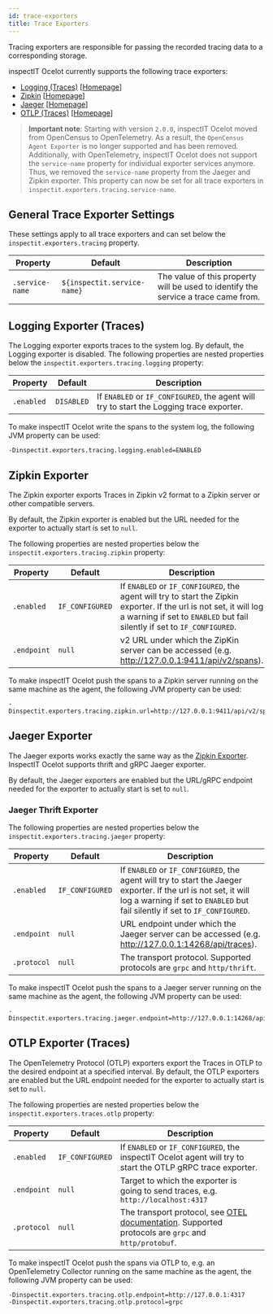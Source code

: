 ```yaml
---
id: trace-exporters
title: Trace Exporters
---
```


Tracing exporters are responsible for passing the recorded tracing data to a corresponding storage.

inspectIT Ocelot currently supports the following trace exporters:

* [Logging (Traces)](#logging-exporter-traces) [[Homepage](https://github.com/open-telemetry/opentelemetry-java/blob/main/exporters/logging/src/main/java/io/opentelemetry/exporter/logging/LoggingSpanExporter.java)]
* [Zipkin](#zipkin-exporter) [[Homepage](https://zipkin.io/)]
* [Jaeger](#jaeger-exporter) [[Homepage](https://www.jaegertracing.io/)]
* [OTLP (Traces)](#otlp-exporter-traces) [[Homepage](https://github.com/open-telemetry/opentelemetry-java/tree/main/exporters/otlp/trace)]

>**Important note**: Starting with version `2.0.0`, inspectIT Ocelot moved from OpenCensus to OpenTelemetry. As a result, the `OpenCensus Agent Exporter` is no longer supported and has been removed.  
> Additionally, with OpenTelemetry, inspectIT Ocelot does not support the `service-name` property for individual exporter services anymore. Thus, we removed the `service-name` property from the Jaeger and Zipkin exporter. This property can now be set for all trace exporters in `inspectit.exporters.tracing.service-name`.

## General Trace Exporter Settings

These settings apply to all trace exporters and can set below the `inspectit.exporters.tracing` property. 

| Property        | Default                     | Description                                                                        |
|-----------------|-----------------------------|------------------------------------------------------------------------------------|
| `.service-name` | `${inspectit.service-name}` | The value of this property will be used to identify the service a trace came from. |

## Logging Exporter (Traces)

The Logging exporter exports traces to the system log. By default, the Logging exporter is disabled.
The following properties are nested properties below the `inspectit.exporters.tracing.logging` property:

| Property   | Default    | Description                                                  |
| ---------- | ---------- | ------------------------------------------------------------ |
| `.enabled` | `DISABLED` | If `ENABLED` or `IF_CONFIGURED`, the agent will try to start the Logging trace exporter. |

To make inspectIT Ocelot write the spans to the system log, the following JVM property can be used:

`-Dinspectit.exporters.tracing.logging.enabled=ENABLED`

## Zipkin Exporter

The Zipkin exporter exports Traces in Zipkin v2 format to a Zipkin server or other compatible servers.

By default, the Zipkin exporter is enabled but the URL needed for the exporter to actually start is set to `null`.

The following properties are nested properties below the `inspectit.exporters.tracing.zipkin` property:

|Property |Default| Description|
|---|---|---|
|`.enabled`|`IF_CONFIGURED`|If `ENABLED` or `IF_CONFIGURED`, the agent will try to start the Zipkin exporter. If the url is not set, it will log a warning if set to `ENABLED` but fail silently if set to `IF_CONFIGURED`.|
|`.endpoint`|`null`|v2 URL under which the ZipKin server can be accessed (e.g. http://127.0.0.1:9411/api/v2/spans).|

To make inspectIT Ocelot push the spans to a Zipkin server running on the same machine as the agent, the following JVM property can be used:

```
-Dinspectit.exporters.tracing.zipkin.url=http://127.0.0.1:9411/api/v2/spans
```

## Jaeger Exporter

The Jaeger exports works exactly the same way as the [Zipkin Exporter](#zipkin-exporter). InspectIT Ocelot supports thrift and gRPC Jaeger exporter.

By default, the Jaeger exporters are enabled but the URL/gRPC endpoint needed for the exporter to actually start is set to `null`.

### Jaeger Thrift Exporter 

The following properties are nested properties below the `inspectit.exporters.tracing.jaeger` property:

|Property | Default         | Description|
|---|-----------------|---|
|`.enabled`| `IF_CONFIGURED` |If `ENABLED` or `IF_CONFIGURED`, the agent will try to start the Jaeger exporter. If the url is not set, it will log a warning if set to `ENABLED` but fail silently if set to `IF_CONFIGURED`.|
|`.endpoint`| `null`          |URL endpoint under which the Jaeger server can be accessed (e.g. http://127.0.0.1:14268/api/traces).|
|`.protocol`| `null`          |The transport protocol. Supported protocols are `grpc` and `http/thrift`.|

To make inspectIT Ocelot push the spans to a Jaeger server running on the same machine as the agent, the following JVM property can be used:

```
-Dinspectit.exporters.tracing.jaeger.endpoint=http://127.0.0.1:14268/api/traces
```

## OTLP Exporter (Traces)

The OpenTelemetry Protocol (OTLP) exporters export the Traces in OTLP to the desired endpoint at a specified interval. 
By default, the OTLP exporters are enabled but the URL endpoint needed for the exporter to actually start is set to `null`.

The following properties are nested properties below the `inspectit.exporters.traces.otlp` property:

| Property    | Default    | Description                                                                                                                                                                     |
| ----------- |------------|---------------------------------------------------------------------------------------------------------------------------------------------------------------------------------|
| `.enabled`  | `IF_CONFIGURED` | If `ENABLED` or `IF_CONFIGURED`, the inspectIT Ocelot agent will try to start the OTLP gRPC trace exporter.                                                                     |
| `.endpoint` | `null`     | Target to which the exporter is going to send traces, e.g. `http://localhost:4317`                                                                                              |
| `.protocol` | `null`     | The transport protocol, see [OTEL documentation](https://opentelemetry.io/docs/reference/specification/protocol/exporter/). Supported protocols are `grpc` and `http/protobuf`. |

To make inspectIT Ocelot push the spans via OTLP to, e.g. an OpenTelemetry Collector running on the same machine as the agent, the following JVM property can be used:

```
-Dinspectit.exporters.tracing.otlp.endpoint=http://127.0.0.1:4317
-Dinspectit.exporters.tracing.otlp.protocol=grpc
```
